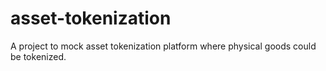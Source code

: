 # asset-tokenization
A project to mock asset tokenization platform where physical goods could be tokenized.
